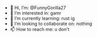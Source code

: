 - 👋 Hi, I’m: @FunnyGorilla27
- 👀 I’m interested in: gamr
- 🌱 I’m currently learning: rust ig
- 💞️ I’m looking to collaborate on: nothing
- 📫 How to reach me: u don't

<!---
FunnyGorilla27/FunnyGorilla27 is a ✨ special ✨ repository because its `README.md` (this file) appears on your GitHub profile.
You can click the Preview link to take a look at your changes.
--->
